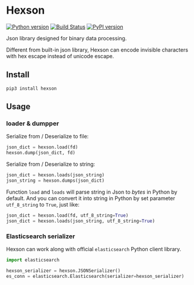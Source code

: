 # Hexson

[![Python version](https://img.shields.io/pypi/pyversions/hexson.svg)](https://pypi.org/project/hexson)
[![Build Status](https://travis-ci.org/wonderqs/hexson.svg?branch=master)](https://travis-ci.org/wonderqs/hexson)
[![PyPI version](https://badge.fury.io/py/hexson.svg)](https://badge.fury.io/py/hexson)

Json library designed for binary data processing.

Different from built-in json library, Hexson can encode invisible characters 
with hex escape instead of unicode escape.

## Install

````
pip3 install hexson
````

## Usage

### loader & dumpper

Serialize from / Deserialize to file:

````python
json_dict = hexson.load(fd)
hexson.dump(json_dict, fd)
````

Serialize from / Deserialize to string:

````python
json_dict = hexson.loads(json_string)
json_string = hexson.dumps(json_dict)
````

Function `load` and `loads` will parse string in Json to *bytes* in Python by default.
And you can convert it into string in Python by set parameter `utf_8_string` to `True`, just like:

````python
json_dict = hexson.load(fd, utf_8_string=True)
json_dict = hexson.loads(json_string, utf_8_string=True)
````

### Elasticsearch serializer

Hexson can work along with official `elasticsearch` Python client library.

````python
import elasticsearch

hexson_serializer = hexson.JSONSerializer()
es_conn = elasticsearch.Elasticsearch(serializer=hexson_serializer)
````
